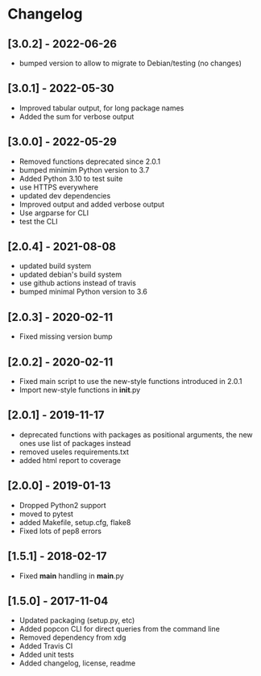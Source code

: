 # Changelog

## [3.0.2] - 2022-06-26

* bumped version to allow to migrate to Debian/testing (no changes)

## [3.0.1] - 2022-05-30

* Improved tabular output, for long package names
* Added the sum for verbose output

## [3.0.0] - 2022-05-29

* Removed functions deprecated since 2.0.1
* bumped minimim Python version to 3.7
* Added Python 3.10 to test suite
* use HTTPS everywhere
* updated dev dependencies
* Improved output and added verbose output
* Use argparse for CLI
* test the CLI

## [2.0.4] - 2021-08-08

* updated build system
* updated debian's build system
* use github actions instead of travis
* bumped minimal Python version to 3.6

## [2.0.3] - 2020-02-11

* Fixed missing version bump

## [2.0.2] - 2020-02-11

* Fixed main script to use the new-style functions introduced in 2.0.1
* Import new-style functions in __init__.py

## [2.0.1] - 2019-11-17

* deprecated functions with packages as positional arguments, the new ones use
  list of packages instead
* removed useles requirements.txt
* added html report to coverage


## [2.0.0] - 2019-01-13

* Dropped Python2 support
* moved to pytest
* added Makefile, setup.cfg, flake8
* Fixed lots of pep8 errors

## [1.5.1] - 2018-02-17

* Fixed __main__ handling in __main__.py

## [1.5.0] - 2017-11-04

* Updated packaging (setup.py, etc)
* Added popcon CLI for direct queries from the command line
* Removed dependency from xdg
* Added Travis CI
* Added unit tests
* Added changelog, license, readme
